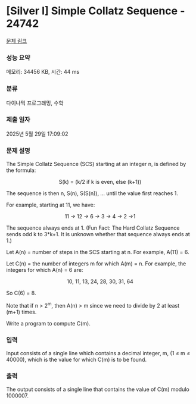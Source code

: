 # [Silver I] Simple Collatz Sequence - 24742 

[문제 링크](https://www.acmicpc.net/problem/24742) 

### 성능 요약

메모리: 34456 KB, 시간: 44 ms

### 분류

다이나믹 프로그래밍, 수학

### 제출 일자

2025년 5월 29일 17:09:02

### 문제 설명

<p>The Simple Collatz Sequence (SCS) starting at an integer n, is defined by the formula:</p>

<p style="text-align: center;">S(k) = (k/2 if k is even, else (k+1))</p>

<p>The sequence is then n, S(n), S(S(n)), … until the value first reaches 1.</p>

<p>For example, starting at 11, we have:</p>

<p style="text-align: center;">11 -> 12 -> 6 -> 3 -> 4 -> 2 ->1</p>

<p>The sequence always ends at 1. (Fun Fact: The Hard Collatz Sequence sends odd k to 3*k+1. It is unknown whether that sequence always ends at 1.)</p>

<p>Let A(n) = number of steps in the SCS starting at n. For example, A(11) = 6.</p>

<p>Let C(n) = the number of integers m for which A(m) = n. For example, the integers for which A(n) = 6 are:</p>

<p style="text-align: center;">10, 11, 13, 24, 28, 30, 31, 64</p>

<p>So C(6) = 8.</p>

<p>Note that if n > 2<sup>m</sup>, then A(n) > m since we need to divide by 2 at least (m+1) times.</p>

<p>Write a program to compute C(m).</p>

### 입력 

 <p>Input consists of a single line which contains a decimal integer, m, (1 ≤ m ≤ 40000), which is the value for which C(m) is to be found.</p>

### 출력 

 <p>The output consists of a single line that contains the value of C(m) modulo 1000007.</p>

